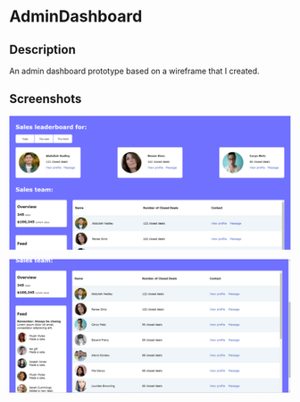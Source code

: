 # AdminDashboard

## Description
An admin dashboard prototype based on a wireframe that I created.

## Screenshots

![Screenshot Destkop Part 1](./screenshots/screenshot1.png)

![Screenshot Destktop Part 2](./screenshots/screenshot2.png)